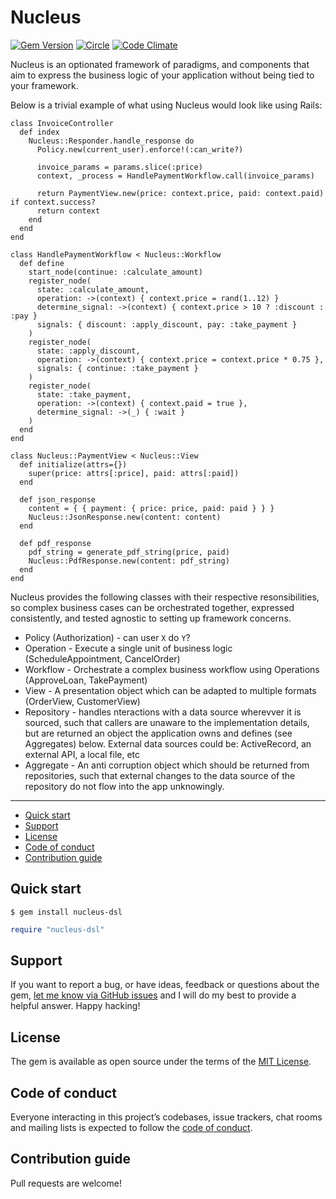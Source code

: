 # Nucleus

[![Gem Version](https://badge.fury.io/rb/nucleus.svg)](https://rubygems.org/gems/nucleus)
[![Circle](https://circleci.com/gh/dodgerogers/nucleus/tree/main.svg?style=shield)](https://app.circleci.com/pipelines/github/dodgerogers/nucleus?branch=main)
[![Code Climate](https://codeclimate.com/github/dodgerogers/nucleus/badges/gpa.svg)](https://codeclimate.com/github/dodgerogers/nucleus)

Nucleus is an optionated framework of paradigms, and components that aim to express the business logic of your application without being tied to your framework.

Below is a trivial example of what using Nucleus would look like using Rails:

```
class InvoiceController
  def index
    Nucleus::Responder.handle_response do
      Policy.new(current_user).enforce!(:can_write?)

      invoice_params = params.slice(:price)
      context, _process = HandlePaymentWorkflow.call(invoice_params)

      return PaymentView.new(price: context.price, paid: context.paid) if context.success?
      return context
    end
  end
end

class HandlePaymentWorkflow < Nucleus::Workflow
  def define
    start_node(continue: :calculate_amount)
    register_node(
      state: :calculate_amount,
      operation: ->(context) { context.price = rand(1..12) }
      determine_signal: ->(context) { context.price > 10 ? :discount : :pay }
      signals: { discount: :apply_discount, pay: :take_payment }
    )
    register_node(
      state: :apply_discount,
      operation: ->(context) { context.price = context.price * 0.75 },
      signals: { continue: :take_payment }
    )
    register_node(
      state: :take_payment,
      operation: ->(context) { context.paid = true },
      determine_signal: ->(_) { :wait }
    )
  end
end

class Nucleus::PaymentView < Nucleus::View
  def initialize(attrs={})
    super(price: attrs[:price], paid: attrs[:paid])
  end

  def json_response
    content = { { payment: { price: price, paid: paid } } }
    Nucleus::JsonResponse.new(content: content)
  end

  def pdf_response
    pdf_string = generate_pdf_string(price, paid)
    Nucleus::PdfResponse.new(content: pdf_string)
  end
end
```

Nucleus provides the following classes with their respective resonsibilities, so complex business cases can be orchestrated together, expressed consistently, and tested agnostic to setting up framework concerns.

- Policy (Authorization) - can user `X` do `Y`?
- Operation - Execute a single unit of business logic (ScheduleAppointment, CancelOrder)
- Workflow - Orchestrate a complex business workflow using Operations (ApproveLoan, TakePayment)
- View - A presentation object which can be adapted to multiple formats (OrderView, CustomerView)
- Repository - handles nteractions with a data source wherevver it is sourced, such that callers are unaware to the implementation details, but are returned an object the application owns and defines (see Aggregates) below. External data sources could be: ActiveRecord, an external API, a local file, etc
- Aggregate - An anti corruption object which should be returned from repositories, such that external changes to the data source of the repository do not flow into the app unknowingly.

---

- [Quick start](#quick-start)
- [Support](#support)
- [License](#license)
- [Code of conduct](#code-of-conduct)
- [Contribution guide](#contribution-guide)

## Quick start

```
$ gem install nucleus-dsl
```

```ruby
require "nucleus-dsl"
```

## Support

If you want to report a bug, or have ideas, feedback or questions about the gem, [let me know via GitHub issues](https://github.com/dodgerogers/nucleus/issues/new) and I will do my best to provide a helpful answer. Happy hacking!

## License

The gem is available as open source under the terms of the [MIT License](LICENSE.txt).

## Code of conduct

Everyone interacting in this project’s codebases, issue trackers, chat rooms and mailing lists is expected to follow the [code of conduct](CODE_OF_CONDUCT.md).

## Contribution guide

Pull requests are welcome!
